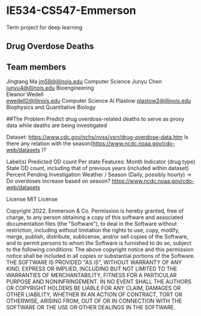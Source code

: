 # IE534-CS547-Emmerson
Term project for deep learning

## Drug Overdose Deaths

## Team members
Jingtang Ma
jm58@illinois.edu
Computer Science
Junyu Chen
junyu4@illinois.edu
Bioengineering	
Eleanor Wedell	
ewedell2@illinois.edu
Computer Science
Al Plastow
plastow2@illinois.edu
Biophysics and Quantitative Biology

##The Problem
Predict drug overdose-related deaths to serve as proxy data while deaths are being investigated

Dataset: https://www.cdc.gov/nchs/nvss/vsrr/drug-overdose-data.htm 
Is there any relation with the season(https://www.ncdc.noaa.gov/cdo-web/datasets )?

Label(s)
Predicted OD count Per state
Features:
Month
Indicator (drug type)
State
OD count, including that of previous years (included within dataset)
Percent Pending Investigation
Weather / Season (Daily, possibly hourly) → Do overdoses increase based on season?
https://www.ncdc.noaa.gov/cdo-web/datasets 


License
MIT License

Copyright 2022, Emmerson & Co.
Permission is hereby granted, free of charge, to any person obtaining a copy of this software and associated documentation files (the "Software"), to deal in the Software without restriction, including without limitation the rights to use, copy, modify, merge, publish, distribute, sublicense, and/or sell copies of the Software, and to permit persons to whom the Software is furnished to do so, subject to the following conditions:
The above copyright notice and this permission notice shall be included in all copies or substantial portions of the Software.
THE SOFTWARE IS PROVIDED "AS IS", WITHOUT WARRANTY OF ANY KIND, EXPRESS OR IMPLIED, INCLUDING BUT NOT LIMITED TO THE WARRANTIES OF MERCHANTABILITY, FITNESS FOR A PARTICULAR PURPOSE AND NONINFRINGEMENT. IN NO EVENT SHALL THE AUTHORS OR COPYRIGHT HOLDERS BE LIABLE FOR ANY CLAIM, DAMAGES OR OTHER LIABILITY, WHETHER IN AN ACTION OF CONTRACT, TORT OR OTHERWISE, ARISING FROM, OUT OF OR IN CONNECTION WITH THE SOFTWARE OR THE USE OR OTHER DEALINGS IN THE SOFTWARE.

